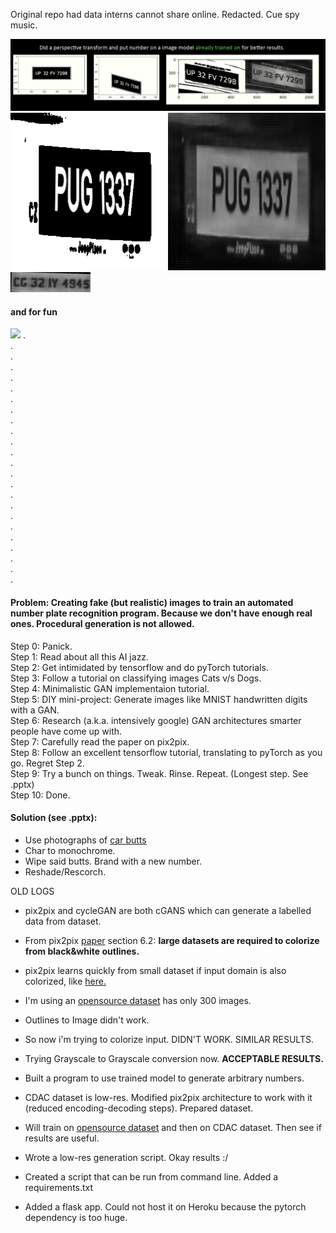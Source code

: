 Original repo had data interns cannot share online. Redacted. Cue spy music.

![](https://github.com/iWrote/pix2pix4plateGen/blob/master/PICTURES%20Yay/final%20solution.PNG)
![](https://github.com/iWrote/pix2pix4plateGen/blob/master/PICTURES%20Yay/SUCCESS__pug_plate.png)  
![](https://github.com/iWrote/pix2pix4plateGen/blob/master/PICTURES%20Yay/LOW-RES-PLATE-GEN.gif)  


#### and for fun
![](https://github.com/iWrote/pix2pix4plateGen/blob/master/phase%201%20practice%20notebooks/mnistGanSuccess.gif)
.  
.  
.  
.  
.  
.  
.  
.  
.  
.  
.  
.  
.  
.  
.  
.  
.  
.  
.  
.  
.  
.  
.  
.  

#### Problem: Creating fake (but realistic) images to train an automated number plate recognition program. Because we don't have enough real ones. Procedural generation is not allowed. 

Step 0: Panick.   
Step 1: Read about all this AI jazz.   
Step 2: Get intimidated by tensorflow and do pyTorch tutorials.  
Step 3: Follow a tutorial on classifying images Cats v/s Dogs.  
Step 4: Minimalistic GAN implementaion tutorial.  
Step 5: DIY mini-project: Generate images like MNIST handwritten digits with a GAN.  
Step 6: Research (a.k.a. intensively google) GAN architectures smarter people have come up with.   
Step 7: Carefully read the paper on pix2pix.   
Step 8: Follow an excellent tensorflow tutorial, translating to pyTorch as you go. Regret Step 2.   
Step 9: Try a bunch on things. Tweak. Rinse. Repeat. (Longest step. See .pptx)   
Step 10: Done.   

#### Solution (see .pptx):
- Use photographs of [car butts](https://medusa.fit.vutbr.cz/traffic/research-topics/general-traffic-analysis/holistic-recognition-of-low-quality-license-plates-by-cnn-using-track-annotated-data-iwt4s-avss-2017/)   
- Char to monochrome.  
- Wipe said butts. Brand with a new number.  
- Reshade/Rescorch.  

        
         
         
          
            
            







OLD LOGS
- pix2pix and cycleGAN are both cGANS which can generate a labelled data from dataset.
- From pix2pix [paper](https://arxiv.org/pdf/1611.07004.pdf) section 6.2: **large datasets are required to colorize from black&white outlines.**
- pix2pix learns quickly from small dataset if input domain is also colorized, like [here.](https://blog.paperspace.com/content/images/2018/08/test-html-1.png)
- I'm using an [opensource dataset](https://medusa.fit.vutbr.cz/traffic/research-topics/general-traffic-analysis/holistic-recognition-of-low-quality-license-plates-by-cnn-using-track-annotated-data-iwt4s-avss-2017/) has only 300 images.
- Outlines to Image didn't work.
- So now i'm trying to colorize input. DIDN'T WORK. SIMILAR RESULTS. 
- Trying Grayscale to Grayscale conversion now. **ACCEPTABLE RESULTS.**
- Built a program to use trained model to generate arbitrary numbers. 

- CDAC dataset is low-res. Modified pix2pix architecture to work with it (reduced encoding-decoding steps). Prepared dataset.
- Will train on [opensource dataset](https://medusa.fit.vutbr.cz/traffic/research-topics/general-traffic-analysis/holistic-recognition-of-low-quality-license-plates-by-cnn-using-track-annotated-data-iwt4s-avss-2017/) and then on CDAC dataset. Then see if results are useful.

- Wrote a low-res generation script. Okay results :/
- Created a script that can be run from command line. Added a requirements.txt
- Added a flask app. Could not host it on Heroku because the pytorch dependency is too huge.

